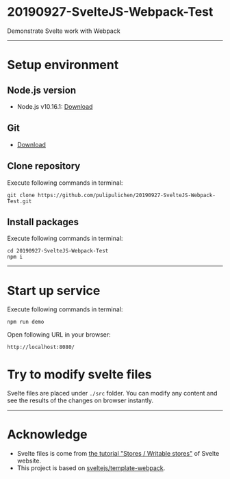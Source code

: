 
# 20190927-SvelteJS-Webpack-Test
Demonstrate Svelte work with Webpack

----

# Setup environment

## Node.js version

* Node.js v10.16.1: [Download](https://nodejs.org/en/download/)

## Git 

* [Download](https://git-scm.com/downloads)

## Clone repository

Execute following commands in terminal:
````
git clone https://github.com/pulipulichen/20190927-SvelteJS-Webpack-Test.git
````


## Install packages

Execute following commands in terminal:
````
cd 20190927-SvelteJS-Webpack-Test
npm i
````

----

# Start up service
Execute following commands in terminal:
````
npm run demo
````

Open following URL in your browser:
````
http://localhost:8080/
````

# Try to modify svelte files

Svelte files are placed under `./src` folder. You can modify any content and see the results of the changes on browser instantly.

----

# Acknowledge

* Svelte files is come from [the tutorial "Stores / Writable stores"](https://svelte.dev/tutorial/writable-stores) of Svelte website.
* This project is based on [sveltejs/template-webpack](https://github.com/sveltejs/template-webpack).